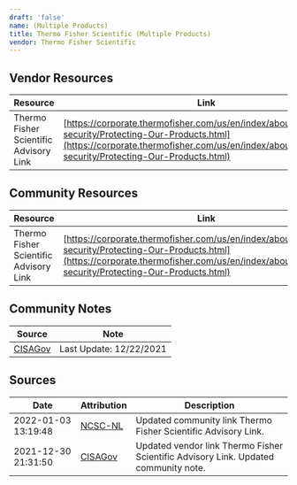 ```yaml
---
draft: 'false'
name: (Multiple Products)
title: Thermo Fisher Scientific (Multiple Products)
vendor: Thermo Fisher Scientific
---
```


## Vendor Resources
| Resource | Link |
| --- | --- |
| Thermo Fisher Scientific Advisory Link | [https://corporate.thermofisher.com/us/en/index/about/information-security/Protecting-Our-Products.html](https://corporate.thermofisher.com/us/en/index/about/information-security/Protecting-Our-Products.html) |

## Community Resources
| Resource | Link |
| --- | --- |
| Thermo Fisher Scientific Advisory Link | [https://corporate.thermofisher.com/us/en/index/about/information-security/Protecting-Our-Products.html](https://corporate.thermofisher.com/us/en/index/about/information-security/Protecting-Our-Products.html) |

## Community Notes
| Source | Note |
| --- | --- |
| [CISAGov](https://raw.githubusercontent.com/cisagov/log4j-affected-db/develop/README.md) | Last Update: 12/22/2021 |

## Sources
| Date | Attribution | Description |
| --- | --- | --- |
| 2022-01-03 13:19:48 | [NCSC-NL](https://github.com/NCSC-NL/log4shell/blob/main/software/README.md) | Updated community link Thermo Fisher Scientific Advisory Link.  |
| 2021-12-30 21:31:50 | [CISAGov](https://raw.githubusercontent.com/cisagov/log4j-affected-db/develop/README.md) | Updated vendor link Thermo Fisher Scientific Advisory Link. Updated community note.  |
